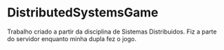 # DistributedSystemsGame
Trabalho criado a partir da disciplina de Sistemas Distribuidos. Fiz a parte do servidor enquanto minha dupla fez o jogo.
